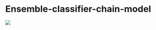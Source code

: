 # Ensemble-classifier-chain-model
![](https://github.com/guofei-tju/Ensemble-classifier-chain-model/blob/master/1.jpg)
